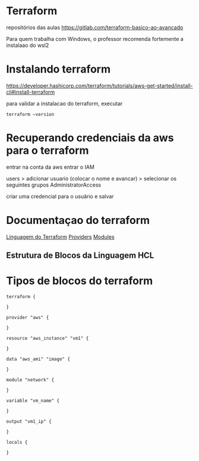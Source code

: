 # Terraform

repositórios das aulas
https://gitlab.com/terraform-basico-ao-avancado
 
Para quem trabalha com Windows, o professor recomenda fortemente a instalaao do wsl2


# Instalando terraform
https://developer.hashicorp.com/terraform/tutorials/aws-get-started/install-cli#install-terraform

para validar a instalacao do terraform, executar

```
terraform –version
```

# Recuperando credenciais da aws para o terraform

entrar na conta da aws
entrar o IAM

users > adicionar usuario (colocar o nome e avancar) > selecionar os seguintes grupos
AdministratorAccess

criar uma credencial para o usuãrio e salvar


# Documentaçao do terraform

[Linguagem do Terraform](https://developer.hashicorp.com/terraform/language)
[Providers](https://registry.terraform.io/browse/providers)
[Modules](https://registry.terraform.io/browse/modules)


## Estrutura de Blocos da Linguagem HCL


# Tipos de blocos do terraform

```
terraform {
  
}
```

```
provider "aws" {
  
}
```

```
resource "aws_instance" "vm1" {
  
}
```

```
data "aws_ami" "image" {
  
}
```

```
module "network" {
  
}
```

```
variable "vm_name" {
  
}
```

```
output "vm1_ip" {
  
}
```

```
locals {
  
}
```

